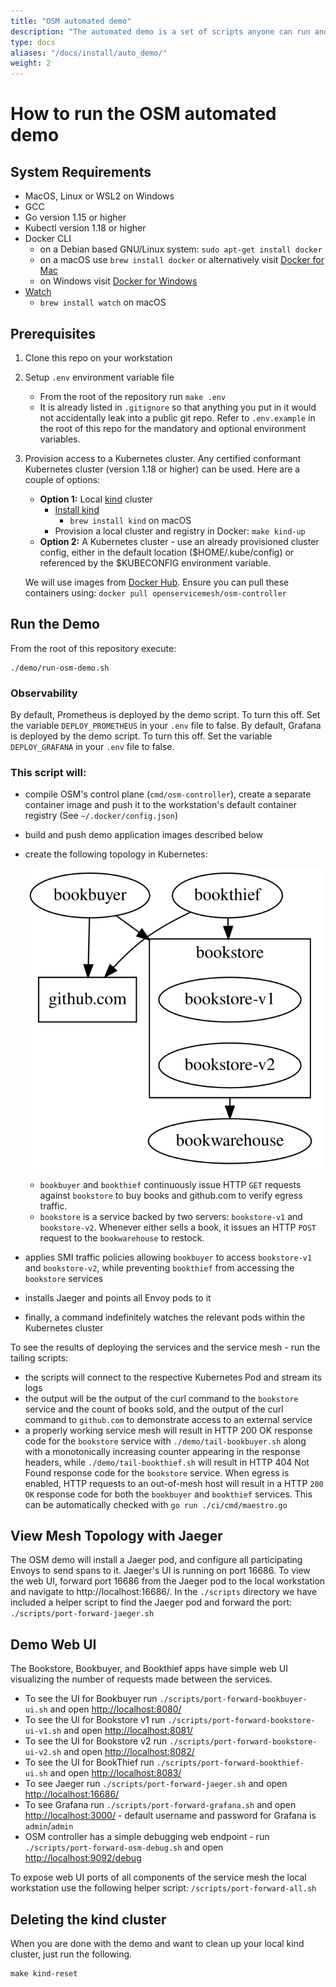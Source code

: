 ```yaml
---
title: "OSM automated demo"
description: "The automated demo is a set of scripts anyone can run and shows how OSM can manage, secure and provide observability for microservice environments."
type: docs
aliases: "/docs/install/auto_demo/"
weight: 2
---
```


# How to run the OSM automated demo

## System Requirements

- MacOS, Linux or WSL2 on Windows
- GCC
- Go version 1.15 or higher
- Kubectl version 1.18 or higher
- Docker CLI
  - on a Debian based GNU/Linux system: `sudo apt-get install docker`
  - on a macOS use `brew install docker` or alternatively visit [Docker for Mac](https://docs.docker.com/docker-for-mac/install/)
  - on Windows visit [Docker for Windows](https://docs.docker.com/docker-for-windows/install/)
- [Watch](http://www.linfo.org/watch.html)
  - `brew install watch` on macOS

## Prerequisites

1. Clone this repo on your workstation
2. Setup `.env` environment variable file
   - From the root of the repository run `make .env`
   - It is already listed in `.gitignore` so that anything you put in it would not accidentally leak into a public git repo. Refer to `.env.example` in the root of this repo for the mandatory and optional environment variables.
3. Provision access to a Kubernetes cluster. Any certified conformant Kubernetes cluster (version 1.18 or higher) can be used. Here are a couple of options:

   - **Option 1:** Local [kind](https://kind.sigs.k8s.io/) cluster
     - [Install kind](https://kind.sigs.k8s.io/docs/user/quick-start/#installation)
       - `brew install kind` on macOS
     - Provision a local cluster and registry in Docker: `make kind-up`
   - **Option 2:** A Kubernetes cluster - use an already provisioned cluster config, either in the default location ($HOME/.kube/config) or referenced by the $KUBECONFIG environment variable.

   We will use images from [Docker Hub](https://hub.docker.com/r/openservicemesh/osm-controller). Ensure you can pull these containers using: `docker pull openservicemesh/osm-controller`

## Run the Demo

From the root of this repository execute:

```shell
./demo/run-osm-demo.sh
```

### Observability

By default, Prometheus is deployed by the demo script. To turn this off. Set the variable `DEPLOY_PROMETHEUS` in your `.env` file to false.
By default, Grafana is deployed by the demo script. To turn this off. Set the variable `DEPLOY_GRAFANA` in your `.env` file to false.

### This script will:

- compile OSM's control plane (`cmd/osm-controller`), create a separate container image and push it to the workstation's default container registry (See `~/.docker/config.json`)
- build and push demo application images described below
- create the following topology in Kubernetes:

  ![Graph](https://raw.githubusercontent.com/openservicemesh/osm/75aeb3cba4db7bfec73df1b79e2ca933dc5ec151/demo/graph.svg)

  - `bookbuyer` and `bookthief` continuously issue HTTP `GET` requests against `bookstore` to buy books and github.com to verify egress traffic.
  - `bookstore` is a service backed by two servers: `bookstore-v1` and `bookstore-v2`. Whenever either sells a book, it issues an HTTP `POST` request to the `bookwarehouse` to restock.

- applies SMI traffic policies allowing `bookbuyer` to access `bookstore-v1` and `bookstore-v2`, while preventing `bookthief` from accessing the `bookstore` services
- installs Jaeger and points all Envoy pods to it
- finally, a command indefinitely watches the relevant pods within the Kubernetes cluster

To see the results of deploying the services and the service mesh - run the tailing scripts:

- the scripts will connect to the respective Kubernetes Pod and stream its logs
- the output will be the output of the curl command to the `bookstore` service and the count of books sold, and the output of the curl command to `github.com` to demonstrate access to an external service
- a properly working service mesh will result in HTTP 200 OK response code for the `bookstore` service with `./demo/tail-bookbuyer.sh` along with a monotonically increasing counter appearing in the response headers, while `./demo/tail-bookthief.sh` will result in HTTP 404 Not Found response code for the `bookstore` service. When egress is enabled, HTTP requests to an out-of-mesh host will result in a HTTP `200 OK` response code for both the `bookbuyer` and `bookthief` services.
  This can be automatically checked with `go run ./ci/cmd/maestro.go`

## View Mesh Topology with Jaeger

The OSM demo will install a Jaeger pod, and configure all participating Envoys to send spans to it. Jaeger's UI is running on port 16686. To view the web UI, forward port 16686 from the Jaeger pod to the local workstation and navigate to http://localhost:16686/. In the `./scripts` directory we have included a helper script to find the Jaeger pod and forward the port: `./scripts/port-forward-jaeger.sh`

## Demo Web UI

The Bookstore, Bookbuyer, and Bookthief apps have simple web UI visualizing the number of requests made between the services.

- To see the UI for Bookbuyer run `./scripts/port-forward-bookbuyer-ui.sh` and open [http://localhost:8080/](http://localhost:8080/)
- To see the UI for Bookstore v1 run `./scripts/port-forward-bookstore-ui-v1.sh` and open [http://localhost:8081/](http://localhost:8081/)
- To see the UI for Bookstore v2 run `./scripts/port-forward-bookstore-ui-v2.sh` and open [http://localhost:8082/](http://localhost:8082/)
- To see the UI for BookThief run `./scripts/port-forward-bookthief-ui.sh` and open [http://localhost:8083/](http://localhost:8083/)
- To see Jaeger run `./scripts/port-forward-jaeger.sh` and open [http://localhost:16686/](http://localhost:16686/)
- To see Grafana run `./scripts/port-forward-grafana.sh` and open [http://localhost:3000/](http://localhost:3000/) - default username and password for Grafana is `admin`/`admin`
- OSM controller has a simple debugging web endpoint - run `./scripts/port-forward-osm-debug.sh` and open [http://localhost:9092/debug](http://localhost:9092/debug)

To expose web UI ports of all components of the service mesh the local workstation use the following helper script: `/scripts/port-forward-all.sh`

## Deleting the kind cluster

When you are done with the demo and want to clean up your local kind cluster, just run the following.

```shell
make kind-reset
```
